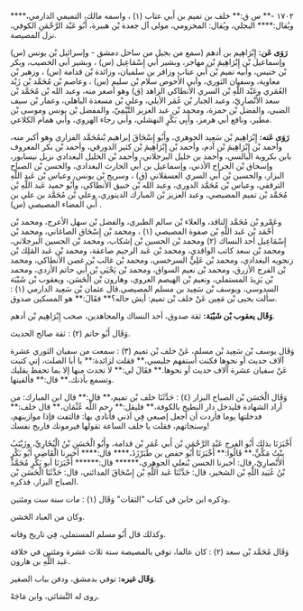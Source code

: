 ١٧٠٢ -** س ق:** خلف بن تميم بن أَبي عتاب (١) ، واسمه مالك، التميمي الدارمي،**** ويُقال:**** البجلي، ويُقال: المخزومي، مولى آل جعدة بْن هبيرة، أَبُو عَبْد الرَّحْمَنِ الكوفي، نزل المصيصة.

**رَوَى عَن:** إِبْرَاهِيم بن أدهم (سمع من بجيل من ساحل دمشق - وإسرائيل بْن يونس (س) وإسماعيل بْن إِبْرَاهِيمَ بْن مهاجر، وبشير أبي إِسْمَاعِيل (س) ، وبشير أبي الخصيب، وبكر بْن خنيس، وأبيه تميم بْن أَبي عتاب وزافر بن سلميان، وزائدة بْن قدامة (س) ، وزهير بْن معاوية، وسفيان الثوري، وأبي الأَحوص سلام بْن سليم (س) ، وعاصم بْن مُحَمَّد بْن زَيْد العُمَري وعَبْد اللَّهِ بْن السري الأنطاكي الزاهد (ق) وهو أصغر منه، وعبد الله بْن مُحَمَّد بْن سعد الأَنْصارِيّ، وعبد الجبار بْن عُمَر الأيلي، وعلي بْن مسعدة الباهلي، وعمار بْن سيف الضبي، والفضل بْن حمزة، ومحمد بْن عبد العزيز التَّيْمِيّ، والمفضل بْن يونس وموسى بْن مطير، ونافع أبي هرمز، وأَبِي بَكْرٍ النهشلي، وأبي رجاء الهروي، وأبي همام الكلاعي.

**رَوَى عَنه:** إِبْرَاهِيم بْن سَعِيد الجوهري، وأَبُو إِسْحَاقَ إبراهيم بْنمُحَمَّد الفزاري وهو أكبر منه، وأحمد بْن إِبْرَاهِيمَ بْن آدم، وأحمد بْن إِبْرَاهِيمَ بْن كثير الدورقي، وأحمد بْن بكر المعروف بابن بكروية البالسي، وأحمد بن خليل البرجلاني، وأحمد بْن الخليل البغدادي نزيل نيسابور، وإسحاق بْن الجراح الأذني، وإسماعيل بن أَبي الحارث البغدادي، والحسن بْن الصباح البزار، والحسين بْن أَبي السري العسقلاني (ق) ، وسريج بْن يونس، وعباس بْن عَبد اللَّهِ الترقفي، وعباس بْن مُحَمَّد الدوري، وعبد الله بْن خبيق الأنطاكي، وأَبُو حميد عَبد اللَّهِ بْن مُحَمَّد بْن تميم المصيصي، وعبد العزيز بْن المبارك الدينوري، وعلي بْن مُحَمَّد بن علي بن أَبي المضاء المصيصي (س) .

وعَمْرو بْن مُحَمَّد الناقد، والعلاء بْن سالم الطبري، والفضل بْن سهل الأعرج، ومحمد بْن أَحْمَد بْن عَبد اللَّهِ بْن صفوة المصيصي (١) ، ومحمد بْن إِسْحَاق الصاغاني، ومحمد بْن إِسْمَاعِيل أحد النساك (٢) ومحمد بْن الحسين بْن إشكاب، ومحمد بْن الحسين البرجلاني، ومحمد بْن سعد كاتب الواقدي، ومحمد بْن عَبد الرحيم صاعقة، ومحمد بْن عَبد المَلِك بْن زنجويه البغدادي، ومحمد بْن عَلِيٍّ السرخسي، ومحمد بْن غالب بْن غصن الأنطاكي، ومحمد بْن الفرج الأزرق، ومحمد بْن نعيم السواق، ومحمد بْن يَحْيَى بْن أَبي حاتم الأزدي، ومحمد بْن يَزِيدَ المستملي، ونعيم بْن الهيصم العروي، وهارون بْن الْحَسَن، ويعقوب بْن شَيْبَة السدوسي، ويوسف بْن سَعِيد بن مسلم المصيصي.قال عثمان بْن سَعِيد الدارمي (١) : سألت يحيى بْن مَعِين عَنْ خلف بْن تميم: أيش حاله؟** فقَالَ:** هو المسكين صدوق.

**وَقَال يعقوب بْن شَيْبَة:** ثقة صدوق، أحد النساك والمجاهدين، صحب إِبْرَاهِيم بْن أدهم.

وَقَال أَبُو حاتم (٢) : ثقة صالح الحديث.

وَقَال يوسف بْن سَعِيد بْن مسلم، عَنْ خلف بْن تميم (٣) : سمعت من سفيان الثوري عشرة آلاف حديث أو نحوها فكنت أستفهم جليسي،** فقلت لزائدة:** يا أبا الصلت، إني كتبت عَنْ سفيان عشرة آلاف حديث أو نحوها.** فقَالَ لي:** لا تحدث منها إلا بما تحفظ بقلبك وتسمع بأذنك،** قال:** فألقيتها.

وَقَال الْحَسَن بْن الصباح البزار (٤) : حَدَّثَنَا خلف بْن تميم،** قال:** قال ابن المبارك: من أراد الشهادة فليدخل دار البطيخ بالكوفة،** فليقل:** رحم اللَّه عُثْمَان،** قال خلف:** فدخلتها يوما فأردت أن أجعل إصبعي فِي أذني فأنادي بها: فالتفت فإذا موازينهم، وسنجاتهم، فقلت يا خلف الساعة تقولها فيرمونك فاربح نفسك!

أَخْبَرَنَا بذلك أَبُو الفرج عَبْد الرَّحْمَنِ بْن أَبي عُمَر بْن قدامة، وأَبُو الْحَسَنِ بْنُ الْبُخَارِيِّ، وزَيْنَبُ بِنْتُ مَكِّيٍّ،** قَالُوا:** أَخْبَرَنَا أَبُو حفص بن طَبَرْزَذَ،**** قال:**** أخبرنا الْقَاضِي أَبُو بَكْرٍ الأَنْصارِيّ، قال: أخبرنا الحسن بْنعلي الجوهري،****** قال:****** أَخْبَرَنَا أبو بَكْرٍ مُحَمَّدُ بْنُ عُبَيد اللَّهِ بْن الشخير، قال: حَدَّثَنَا عَبد اللَّهِ بْن إِسْحَاقَ المدائني، قال: حَدَّثَنَا الْحَسَن بْن الصباح البزار، فذكره.

وذكره ابن حابن في كتاب "الثقات" وَقَال (١) : مات سنة ست ومئتين.

وكان من العباد الخشن.

وكذلك قال أَبُو مسلم المستملي، فِي تاريخ وفاته.

وَقَال مُحَمَّد بْن سعد (٢) : كان عالما، توفي بالمصيصة سنة ثلاث عشرة ومئتين في خلافة عَبد اللَّهِ بن هارون.

**وَقَال غيره:** توفي بدمشق، ودفن بباب الصغير.

روى له النَّسَائي، وابن مَاجَهْ.
